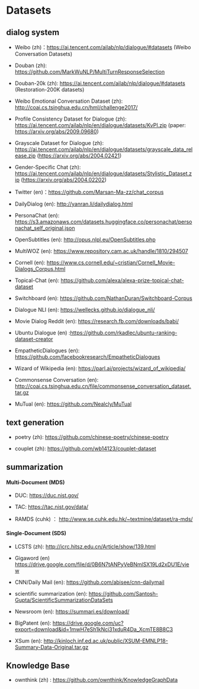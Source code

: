 # Datasets

## dialog system

- Weibo (zh)：https://ai.tencent.com/ailab/nlp/dialogue/#datasets  (Weibo Conversation Datasets)

- Douban (zh): https://github.com/MarkWuNLP/MultiTurnResponseSelection

- Douban-20k (zh): https://ai.tencent.com/ailab/nlp/dialogue/#datasets  (Restoration-200K datasets)

- Weibo Emotional Conversation Dataset (zh): http://coai.cs.tsinghua.edu.cn/hml/challenge2017/

- Profile Consistency Dataset for Dialogue (zh): https://ai.tencent.com/ailab/nlp/en/dialogue/datasets/KvPI.zip  (paper: https://arxiv.org/abs/2009.09680)

- Grayscale Dataset for Dialogue (zh): https://ai.tencent.com/ailab/nlp/en/dialogue/datasets/grayscale_data_release.zip (https://arxiv.org/abs/2004.02421)

- Gender-Specific Chat (zh): https://ai.tencent.com/ailab/nlp/en/dialogue/datasets/Stylistic_Dataset.zip (https://arxiv.org/abs/2004.02202)

- Twitter (en)：https://github.com/Marsan-Ma-zz/chat_corpus

- DailyDialog (en): http://yanran.li/dailydialog.html

- PersonaChat (en): https://s3.amazonaws.com/datasets.huggingface.co/personachat/personachat_self_original.json

- OpenSubtitles (en): http://opus.nlpl.eu/OpenSubtitles.php

- MultiWOZ (en): https://www.repository.cam.ac.uk/handle/1810/294507

- Cornell (en): https://www.cs.cornell.edu/~cristian/Cornell_Movie-Dialogs_Corpus.html

- Topical-Chat (en): https://github.com/alexa/alexa-prize-topical-chat-dataset

- Switchboard (en): https://github.com/NathanDuran/Switchboard-Corpus

- Dialogue NLI (en): https://wellecks.github.io/dialogue_nli/

- Movie Dialog Reddit (en): https://research.fb.com/downloads/babi/

- Ubuntu Dialogue (en) :https://github.com/rkadlec/ubuntu-ranking-dataset-creator

- EmpatheticDialogues (en): https://github.com/facebookresearch/EmpatheticDialogues

- Wizard of Wikipedia (en): https://parl.ai/projects/wizard_of_wikipedia/

- Commonsense Conversation (en): http://coai.cs.tsinghua.edu.cn/file/commonsense_conversation_dataset.tar.gz 

- MuTual (en): https://github.com/Nealcly/MuTual



## text generation

- poetry (zh): https://github.com/chinese-poetry/chinese-poetry

- couplet (zh): https://github.com/wb14123/couplet-dataset

## summarization

#### Multi-Document (MDS)

- DUC: https://duc.nist.gov/

- TAC: https://tac.nist.gov/data/

- RAMDS (cuhk) ： http://www.se.cuhk.edu.hk/~textmine/dataset/ra-mds/

#### Single-Document (SDS)

- LCSTS (zh): http://icrc.hitsz.edu.cn/Article/show/139.html

- Gigaword (en) https://drive.google.com/file/d/0B6N7tANPyVeBNmlSX19Ld2xDU1E/view

- CNN/Daily Mail (en): https://github.com/abisee/cnn-dailymail

- scientific summarization (en): https://github.com/Santosh-Gupta/ScientificSummarizationDataSets

- Newsroom (en): https://summari.es/download/ 

- BigPatent (en): https://drive.google.com/uc?export=download&id=1mwH7eSh1kNci31xduR4Da_XcmTE8B8C3

- XSum (en): http://kinloch.inf.ed.ac.uk/public/XSUM-EMNLP18-Summary-Data-Original.tar.gz

## Knowledge Base

- ownthink (zh) : https://github.com/ownthink/KnowledgeGraphData

